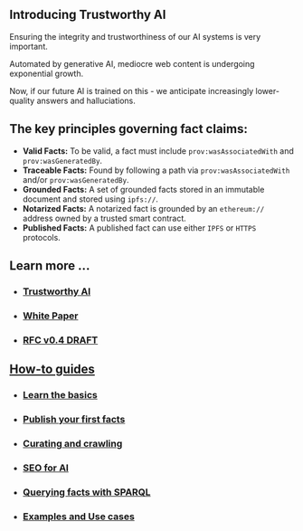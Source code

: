 ## Introducing Trustworthy AI

Ensuring the integrity and trustworthiness of our AI systems is very important. 

Automated by generative AI, mediocre web content is undergoing exponential growth. 

Now, if our future AI is trained on this - we anticipate increasingly lower-quality answers and halluciations.

## The key principles governing fact claims:

- **Valid Facts:** To be valid, a fact must include `prov:wasAssociatedWith` and `prov:wasGeneratedBy`.
- **Traceable Facts:** Found by following a path via `prov:wasAssociatedWith` and/or `prov:wasGeneratedBy`.
- **Grounded Facts:** A set of grounded facts stored in an immutable document and stored using `ipfs://`.
- **Notarized Facts:** A notarized fact is grounded by an `ethereum://` address owned by a trusted smart contract.
- **Published Facts:** A published fact can use either `IPFS` or `HTTPS` protocols.


## Learn more ...

- ### [Trustworthy AI](./trust/index.md)

- ### [White Paper](./paper/index.md)

- ### [RFC v0.4 DRAFT](./rfc/draft.md)

## [How-to guides](./howto/index.md)

- ### [Learn the basics](./howto/begin.md)

- ### [Publish your first facts](./howto/fact.claims.md)

- ### [Curating and crawling](./howto/crawling.md)

- ### [SEO for AI](./howto/seo.md)

- ### [Querying facts with SPARQL](./howto/sparql.md)

- ### [Examples and Use cases](./usecase/index.md)


